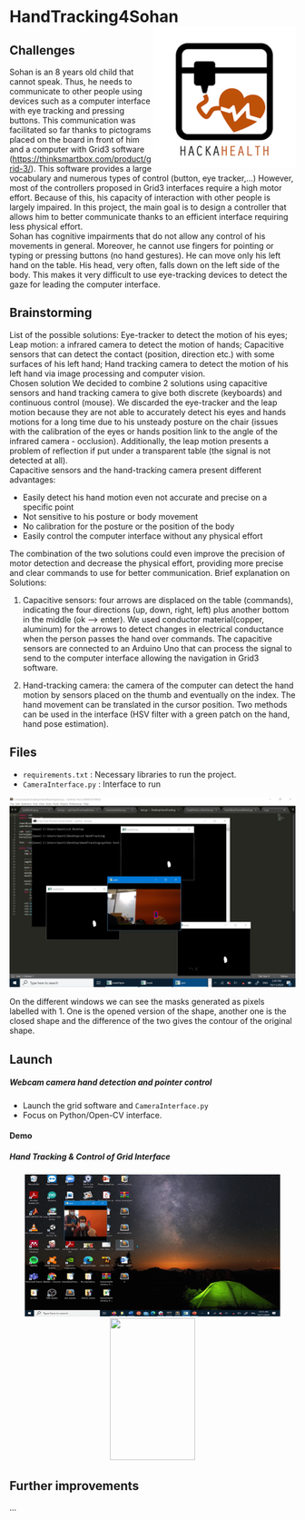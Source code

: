 # HandTracking4Sohan <img src="index.png" align="right" alt="drawing" width="250"/>

## Challenges 

Sohan is an 8 years old child that cannot speak. Thus, he needs to communicate to other people using devices such as a computer interface with eye tracking and pressing buttons. This communication was facilitated so far thanks to pictograms placed on the board in front of him and a computer with Grid3 software (https://thinksmartbox.com/product/grid-3/). This software provides a large vocabulary and numerous types of control (button, eye tracker,...)
However, most of the controllers proposed in Grid3 interfaces require a high motor effort. Because of this, his capacity of interaction with other people is largely impaired. In this project, the main goal is to design a controller that allows him to better communicate thanks to an efficient interface requiring less physical effort.  
Sohan has cognitive impairments that do not allow any control of his movements in general. Moreover, he cannot use fingers for pointing or typing or pressing buttons (no hand gestures). He can move only his left hand on the table. His head, very often, falls down on the left side of the body. This makes it very difficult to use eye-tracking devices to detect the gaze for leading the computer interface. 

## Brainstorming
List of the possible solutions: 
Eye-tracker to detect the motion of his eyes; 
Leap motion: a infrared camera to detect the motion of hands; 
Capacitive sensors that can detect the contact (position, direction etc.) with some surfaces  of his left hand; 
Hand tracking camera to detect the motion of his left hand via image processing and computer vision.   
Chosen solution
We decided to combine 2 solutions using capacitive sensors and hand tracking camera to give both discrete (keyboards) and continuous control (mouse). We discarded the eye-tracker and the leap motion because they are not able to accurately detect his eyes and hands motions for a long time due to his unsteady posture on the chair (issues with the calibration of the eyes or hands position link to the angle of the infrared camera - occlusion). Additionally, the leap motion presents a problem of reflection if put under a transparent table (the signal is not detected at all).   
Capacitive sensors and the hand-tracking camera present different advantages:
- Easily detect his hand motion even not accurate and precise on a specific point
- Not sensitive to his posture or body movement
- No calibration for the posture or the position of the body 
- Easily control the computer interface without any physical effort

The combination of the two solutions could even improve the precision of motor detection and decrease the physical effort, providing more precise and clear commands to use for better communication. 
Brief explanation on Solutions:
1. Capacitive sensors: four arrows are displaced on the table (commands), indicating the four directions (up, down, right, left) plus another bottom in the middle (ok --> enter). We used conductor material(copper, aluminum) for the arrows to detect changes in electrical conductance when the person passes the hand over commands. The capacitive sensors are connected to an Arduino Uno that can process the signal to send to the computer interface allowing the navigation in Grid3 software. 

2. Hand-tracking camera: the camera of the computer can detect the hand motion by sensors placed on the thumb and eventually on the index. The hand movement can be translated in the cursor position. Two methods can be used in the interface (HSV filter with a green patch on the hand, hand pose estimation). 


 ## Files 
 - ```requirements.txt``` : Necessary libraries to run the project. 
- ```CameraInterface.py``` : Interface to run 

<p align="center"><img src="Media/OpenCV.png" alt="drawing" width="600"/><p>
On the different windows we can see the masks generated as pixels labelled with 1. One is the opened version of the shape, another one is the closed shape and the difference of the two gives the contour of the original shape. 

 ## Launch
 
 ##### Webcam camera hand detection and pointer control
- Launch the grid software and ```CameraInterface.py```
- Focus on Python/Open-CV interface.

#### Demo
##### Hand Tracking & Control of Grid Interface
<p align="center"><img src="Media/Mouse_HandTracker.gif" width="450" height="250"/><img src="Media/Grip3_handtracker.gif" width="150" height="250"/><p align="center">

## Further improvements
...
